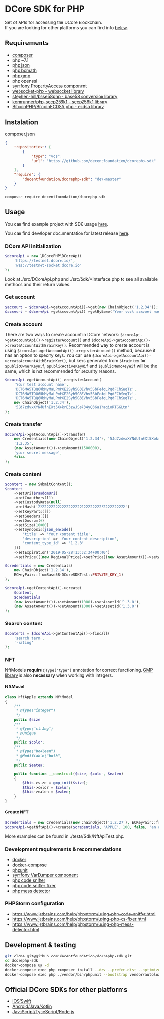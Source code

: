 # DCore SDK for PHP

Set of APIs for accessing the DCore Blockchain.<br>
If you are looking for other platforms you can find info [below](#official-dcore-sdks-for-other-platforms).

## Requirements

- [composer](https://getcomposer.org)
- [php ~7.1](http://php.net)
- [php json](http://php.net/manual/en/book.json.php)
- [php bcmath](http://php.net/manual/en/book.bc.php)
- [php gmp](http://php.net/manual/en/book.gmp.php)
- [php openssl](http://php.net/manual/en/book.openssl.php)
- [symfony PropertyAccess component](https://symfony.com/doc/current/components/property_access.html)
- [websocket-php - websocket library](https://github.com/Textalk/websocket-php)
- [stephen-hill/base58php - base58 conversion library](https://github.com/stephen-hill/base58php)
- [kornrunner/php-secp256k1 - secp256k1 library](https://github.com/kornrunner/php-secp256k1)
- [BitcoinPHP/BitcoinECDSA.php - ecdsa library](https://github.com/BitcoinPHP/BitcoinECDSA.php)

## Instalation

composer.json
```json
{
    "repositories": [
        {
            "type": "vcs",
            "url": "https://github.com/decentfoundation/dcorephp-sdk"
        }
    ],
    "require": {
        "decentfoundation/dcorephp-sdk": "dev-master"
    }
}
```

```bash
composer require decentfoundation/dcorephp-sdk
```

## Usage

You can find example project with SDK usage [here](https://github.com/DECENTfoundation/DCore-SDK-Examples/tree/master/sdk-php).

You can find developer documentation for latest release [here](https://decentfoundation.github.io/DCorePHP-SDK/).

### DCore API initialization

```php
$dcoreApi = new \DCorePHP\DCoreApi(
    'https://testnet.dcore.io/',
    'wss://testnet-socket.dcore.io'
);
```

Look at ./src/DCoreApi.php and ./src/Sdk/*Interface.php to see all available methods and their return values.

### Get account

```php
$account = $dcoreApi->getAccountApi()->get(new ChainObject('1.2.34'));
$account = $dcoreApi->getAccountApi()->getByName('Your test account name');
```

### Create account

There are two ways to create account in DCore network: `$dcoreApi->getAccountApi()->registerAccount()` and `$dcoreApi->getAccountApi()->createAccountWithBrainKey()`. 
Recommended way to create account is using `$dcoreApi->getAccountApi()->registerAccount()` method, because it has an option to specify keys. You can use `$dcoreApi->getAccountApi()->createAccountWithBrainKey()`, but keys generated from `$brainkey` for `$publicOwnerKeyWif`, `$publicActiveKeyWif` and `$publicMemoKeyWif` will be the same, which is not recommended for security reasons.

```php
$dcoreApi->getAccountApi()->registerAccount(
    'Your test account name',
    'DCT6MA5TQQ6UbMyMaLPmPXE2Syh5G3ZVhv5SbFedqLPqdFChSeqTz',
    'DCT6MA5TQQ6UbMyMaLPmPXE2Syh5G3ZVhv5SbFedqLPqdFChSeqTz',
    'DCT6MA5TQQ6UbMyMaLPmPXE2Syh5G3ZVhv5SbFedqLPqdFChSeqTz',
    new ChainObject('1.2.34'),
    '5Jd7zdvxXYNdUfnEXt5XokrE3zwJSs734yQ36a1YaqioRTGGLtn'
);
```

### Create transfer

```php
$dcoreApi->getAccountApi()->transfer(
    new Credentials(new ChainObject('1.2.34'), '5Jd7zdvxXYNdUfnEXt5XokrE3zwJSs734yQ36a1YaqioRTGGLtn'),
    '1.2.35',
    (new AssetAmount())->setAmount(1500000),
    'your secret message',
    false
);
```

### Create content

```php
$content = new SubmitContent();
$content
    ->setUri($randomUri)
    ->setCoauthors([])
    ->setCustodyData(null)
    ->setHash('2222222222222222222222222222222222222222')
    ->setKeyParts([])
    ->setSeeders([])
    ->setQuorum(0)
    ->setSize(10000)
    ->setSynopsis(json_encode([
        'title' => 'Your content title',
        'description' => 'Your content description',
        'content_type_id' => '1.2.3'
    ]))
    ->setExpiration('2019-05-28T13:32:34+00:00')
    ->setPrice([(new RegionalPrice)->setPrice((new AssetAmount())->setAmount(1000))->setRegion(1)]);

$credentials = new Credentials(
    new ChainObject('1.2.34'),
    ECKeyPair::fromBase58(DCoreSDKTest::PRIVATE_KEY_1)
);

$dcoreApi->getContentApi()->create(
    $content,
    $credentials,
    (new AssetAmount())->setAmount(1000)->setAssetId('1.3.0'),
    (new AssetAmount())->setAmount(1000)->setAssetId('1.3.0')
);
```

### Search content

```php
$contents = $dcoreApi->getContentApi()->findAll(
    'search term',
    '-rating'
);
```

### NFT
NftModels **require** `@Type("type")` annotation for correct functioning. [GMP library](https://www.php.net/manual/en/intro.gmp.php) is also **necessary** when working with integers.
#### NftModel 
```php
class NftApple extends NftModel
{
    /**
     * @Type("integer")
     */
    public $size;
    /**
     * @Type("string")
     * @Unique
     */
    public $color;
    /**
     * @Type("boolean")
     * @Modifiable("both")
     */
    public $eaten;

    public function __construct($size, $color, $eaten)
    {
        $this->size = gmp_init($size);
        $this->color = $color;
        $this->eaten = $eaten;
    }
}
```

#### Create NFT
```php
$credentials = new Credentials(new ChainObject('1.2.27'), ECKeyPair::fromBase58('DCT6MA5TQQ6UbMyMaLPmPXE2Syh5G3ZVhv5SbFedqLPqdFChSeqTz'));
$dcoreApi->getNftApi()->create($credentials, 'APPLE', 100, false, 'an apple', NftApple::class, true);
```
More examples can be found in ./tests/Sdk/NftApiTest.php.

### Development requirements & recommendations

- [docker](https://docs.docker.com/install/)
- [docker-compose](https://docs.docker.com/compose/install/)
- [phpunit](https://phpunit.de/)
- [symfony VarDumper component](https://symfony.com/doc/current/components/var_dumper.html)
- [php code sniffer](https://github.com/squizlabs/PHP_CodeSniffer)
- [php code sniffer fixer](https://github.com/FriendsOfPHP/PHP-CS-Fixer)
- [php mess detector](https://github.com/phpmd/phpmd)

### PHPStorm configuration

- https://www.jetbrains.com/help/phpstorm/using-php-code-sniffer.html
- https://www.jetbrains.com/help/phpstorm/using-php-cs-fixer.html
- https://www.jetbrains.com/help/phpstorm/using-php-mess-detector.html

## Development & testing

```bash
git clone git@github.com:decentfoundation/dcorephp-sdk.git
cd dcorephp-sdk
docker-compose up -d
docker-compose exec php composer install --dev --prefer-dist --optimize-autoloader
docker-compose exec php ./vendor/bin/phpunit --bootstrap vendor/autoload.php tests
```

## Official DCore SDKs for other platforms

- [iOS/Swift](https://github.com/DECENTfoundation/DCoreSwift-SDK)
- [Android/Java/Kotlin](https://github.com/DECENTfoundation/DCoreKt-SDK)
- [JavaScript/TypeScript/Node.js](https://github.com/DECENTfoundation/DCoreJS-SDK)
